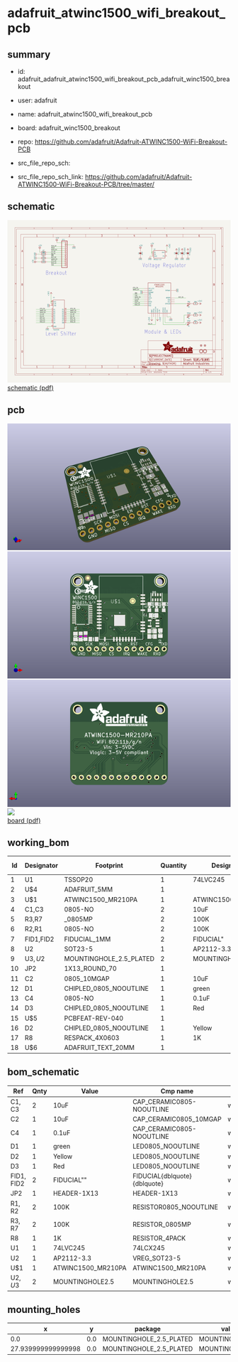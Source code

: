 # adafruit_atwinc1500_wifi_breakout_pcb
 
## summary 
* id: adafruit_adafruit_atwinc1500_wifi_breakout_pcb_adafruit_winc1500_breakout
* user: adafruit
* name: adafruit_atwinc1500_wifi_breakout_pcb
* board: adafruit_winc1500_breakout
* repo: https://github.com/adafruit/Adafruit-ATWINC1500-WiFi-Breakout-PCB



* src_file_repo_sch: 
* src_file_repo_sch_link: https://github.com/adafruit/Adafruit-ATWINC1500-WiFi-Breakout-PCB/tree/master/

## schematic  
![](working_schematic_600.png)  
[schematic (pdf)](working_schematic.pdf)  

## pcb  
![](working_3d_600.png) 
![](working_3d_front_600.png)  
![](working_3d_back_600.png)  
![](working_600.png)  
[board (pdf)](working.pdf)  

## working_bom
| Id | Designator | Footprint | Quantity | Designation | Supplier and ref |  | None | 
| --- | --- | --- | --- | --- | --- | --- | --- | 
| 1 | U1 | TSSOP20 | 1 | 74LVC245 |  |  | [''] | 
| 2 | U$4 | ADAFRUIT_5MM | 1 |  |  |  | [''] | 
| 3 | U$1 | ATWINC1500_MR210PA | 1 | ATWINC1500_MR210PB |  |  | [''] | 
| 4 | C1,C3 | 0805-NO | 2 | 10uF |  |  | [''] | 
| 5 | R3,R7 | _0805MP | 2 | 100K |  |  | [''] | 
| 6 | R2,R1 | 0805-NO | 2 | 100K |  |  | [''] | 
| 7 | FID1,FID2 | FIDUCIAL_1MM | 2 | FIDUCIAL" |  |  | [''] | 
| 8 | U2 | SOT23-5 | 1 | AP2112-3.3 |  |  | [''] | 
| 9 | U$3,U$2 | MOUNTINGHOLE_2.5_PLATED | 2 | MOUNTINGHOLE2.5 |  |  | [''] | 
| 10 | JP2 | 1X13_ROUND_70 | 1 |  |  |  | [''] | 
| 11 | C2 | 0805_10MGAP | 1 | 10uF |  |  | [''] | 
| 12 | D1 | CHIPLED_0805_NOOUTLINE | 1 | green |  |  | [''] | 
| 13 | C4 | 0805-NO | 1 | 0.1uF |  |  | [''] | 
| 14 | D3 | CHIPLED_0805_NOOUTLINE | 1 | Red |  |  | [''] | 
| 15 | U$5 | PCBFEAT-REV-040 | 1 |  |  |  | [''] | 
| 16 | D2 | CHIPLED_0805_NOOUTLINE | 1 | Yellow |  |  | [''] | 
| 17 | R8 | RESPACK_4X0603 | 1 | 1K |  |  | [''] | 
| 18 | U$6 | ADAFRUIT_TEXT_20MM | 1 |  |  |  | [''] | 


## bom_schematic
| Ref | Qnty | Value | Cmp name | Footprint | Description | Vendor | DNP | 
| --- | --- | --- | --- | --- | --- | --- | --- | 
| C1, C3 | 2 | 10uF | CAP_CERAMIC0805-NOOUTLINE | working:0805-NO |  |  |  | 
| C2 | 1 | 10uF | CAP_CERAMIC0805_10MGAP | working:0805_10MGAP |  |  |  | 
| C4 | 1 | 0.1uF | CAP_CERAMIC0805-NOOUTLINE | working:0805-NO |  |  |  | 
| D1 | 1 | green | LED0805_NOOUTLINE | working:CHIPLED_0805_NOOUTLINE |  |  |  | 
| D2 | 1 | Yellow | LED0805_NOOUTLINE | working:CHIPLED_0805_NOOUTLINE |  |  |  | 
| D3 | 1 | Red | LED0805_NOOUTLINE | working:CHIPLED_0805_NOOUTLINE |  |  |  | 
| FID1, FID2 | 2 | FIDUCIAL"" | FIDUCIAL{dblquote}{dblquote} | working:FIDUCIAL_1MM |  |  |  | 
| JP2 | 1 | HEADER-1X13 | HEADER-1X13 | working:1X13_ROUND_70 |  |  |  | 
| R1, R2 | 2 | 100K | RESISTOR0805_NOOUTLINE | working:0805-NO |  |  |  | 
| R3, R7 | 2 | 100K | RESISTOR_0805MP | working:_0805MP |  |  |  | 
| R8 | 1 | 1K | RESISTOR_4PACK | working:RESPACK_4X0603 |  |  |  | 
| U1 | 1 | 74LVC245 | 74LCX245 | working:TSSOP20 |  |  |  | 
| U2 | 1 | AP2112-3.3 | VREG_SOT23-5 | working:SOT23-5 |  |  |  | 
| U$1 | 1 | ATWINC1500_MR210PA | ATWINC1500_MR210PA | working:ATWINC1500_MR210PA |  |  |  | 
| U$2, U$3 | 2 | MOUNTINGHOLE2.5 | MOUNTINGHOLE2.5 | working:MOUNTINGHOLE_2.5_PLATED |  |  |  | 


## mounting_holes
| x | y | package | value | ref | size | 
| --- | --- | --- | --- | --- | --- | 
| 0.0 | 0.0 | MOUNTINGHOLE_2.5_PLATED | MOUNTINGHOLE2.5 | U$2 | m3 | 
| 27.939999999999998 | 0.0 | MOUNTINGHOLE_2.5_PLATED | MOUNTINGHOLE2.5 | U$3 | m3 | 


